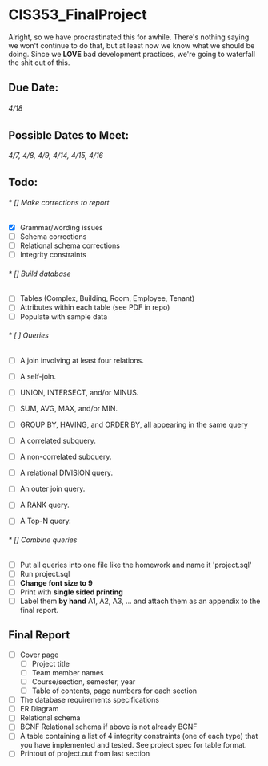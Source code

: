 # __CIS353_FinalProject__
Alright, so we have procrastinated this for awhile. There's nothing saying we won't continue to do that, but at least now we know what we should be doing. Since we __LOVE__ bad development practices, we're going to waterfall the shit out of this. 

## __Due Date__:
###### 4/18 

## __Possible Dates to Meet__:
###### 4/7, 4/8, 4/9, 4/14, 4/15, 4/16

## __Todo__:
###### * [] Make corrections to report
* [x] Grammar/wording issues
* [ ] Schema corrections 
* [ ] Relational schema corrections
* [ ] Integrity constraints

###### * [] Build database 
* [ ] Tables (Complex, Building, Room, Employee, Tenant)
* [ ] Attributes within each table (see PDF in repo)
* [ ] Populate with sample data

###### * [ ] Queries
* [ ] A join involving at least four relations.
* [ ] A self-join.
* [ ] UNION, INTERSECT, and/or MINUS.
* [ ] SUM, AVG, MAX, and/or MIN.
* [ ] GROUP BY, HAVING, and ORDER BY, all appearing in the same query
* [ ] A correlated subquery.
* [ ] A non-correlated subquery.
* [ ] A relational DIVISION query.
* [ ] An outer join query.
* [ ] A RANK query.
* [ ] A Top-N query.


###### * [] Combine queries 
* [ ] Put all queries into one file like the homework and name it 'project.sql'
* [ ] Run project.sql
* [ ] __Change font size to 9__ 
* [ ] Print with __single sided printing__
* [ ] Label them __by hand__ A1, A2, A3, ... and attach them as an appendix to the final report. 

## Final Report
* [ ] Cover page
	* [ ] Project title
	* [ ] Team member names
	* [ ] Course/section, semester, year
	* [ ] Table of contents, page numbers for each section
* [ ] The database requirements specifications
* [ ] ER Diagram
* [ ] Relational schema 
* [ ] BCNF Relational schema if above is not already BCNF
* [ ] A table containing a list of 4 integrity constraints (one of each type) that you have implemented and tested. See project spec for table format.
* [ ] Printout of project.out from last section
